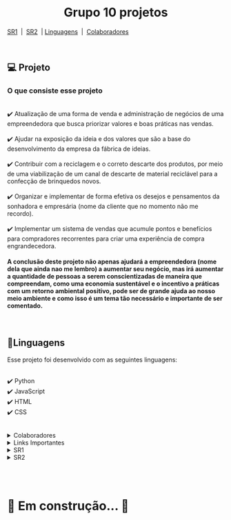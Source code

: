 <!DOCTYPE html>
<html lang="pt-BR">
<head>
    <meta charset="UTF-8">
    <meta name="viewport" content="width=device-width, initial-scale=1.0">
</head>
<body>
<br>

<h1 align="center">Grupo 10 projetos</h1>

[SR1](#SR1) &nbsp;|&nbsp; [SR2](#SR2) &nbsp;|&nbsp;[Linguagens](#linguagens) &nbsp;|&nbsp; [Colaboradores](#colaboradores)

<br>

<h2>💻 Projeto</h2>

<h3>O que consiste esse projeto</h3>

<br>
✔️ Atualização de uma forma de venda e administração de negócios de uma empreendedora que busca priorizar valores e boas práticas nas vendas.
<br><br>
✔️ Ajudar na exposição da ideia e dos valores que são a base do desenvolvimento da empresa da fábrica de ideias.
<br><br>
✔️ Contribuir com a reciclagem e o correto descarte dos produtos, por meio de uma viabilização de um canal de descarte de material reciclável para a confecção de brinquedos novos.
<br><br>
✔️ Organizar e implementar de forma efetiva os desejos e pensamentos da sonhadora e empresária (nome da cliente que no momento não me recordo).
<br><br>
✔️ Implementar um sistema de vendas que acumule pontos e benefícios para compradores recorrentes para criar uma experiência de compra engrandecedora.
<br>

<h4>A conclusão deste projeto não apenas ajudará a empreendedora (nome dela que ainda nao me lembro) a aumentar seu negócio, mas irá aumentar a quantidade de pessoas a serem conscientizadas de maneira que compreendam, como uma economia sustentável e o incentivo a práticas com um retorno ambiental positivo, pode ser de grande ajuda ao nosso meio ambiente e como isso é um tema tão necessário e importante de ser comentado.</h4>

<br>

<h2 id="linguagens">📑Linguagens</h2>

Esse projeto foi desenvolvido com as seguintes linguagens:

<br>✔️ Python
<br>✔️ JavaScript
<br>✔️ HTML
<br>✔️ CSS

<br>

<details>
    <summary id="colaboradores">Colaboradores</summary>
    <table>
        <tr><td>Antonio Crisanto</td><td>Email: actf@cesar.school</td></tr>
        <tr><td>Artur Dowsley</td><td>Email: abd2@cesar.School</td></tr>
        <tr><td>Daniel Alves</td><td>Email: dfa2@cesar.school</td></tr>
        <tr><td>Felipe Barros</td><td>Email: fbc@cesar.school</td></tr>
        <tr><td>Henrique Gueiros</td><td>Email: hwg@cesar.school</td></tr>
        <tr><td>Samuel Abreu</td><td>Email: slag@cesar.school</td></tr>
        <tr><td>Thiago Nadler</td><td>Email: tlns@cesar.school</td></tr>
    </table>
</details>

<details>
    <summary>Links Importantes</summary>
    <p>jira: https://cesar-team-ztgvnfkx.atlassian.net/jira/software/projects/G1P/boards/34?atlOrigin=eyJpIjoiNjc5NjA2NWIyZWVmNGUyMjhmMTUxYjRlMDk1ODA1YTUiLCJwIjoiaiJ9</p>
    <p>Miro: https://miro.com/app/board/uXjVKqyeyhk=/</p>
    <p>Link do Azure: https://toytopia.azurewebsites.net </p>
    <p>Screencast do site feito pelo Azure : https://youtu.be/tR92qqrbJLQ  </p>
    <p>Screencast do prototipo de baixa fidelidade : https://youtu.be/BTEafaYMpjc </p>
    <p>Relatorio de Pair Programming: https://docs.google.com/document/d/112vA-K8lvBrZ9RM_KAHsrx4dLuCKftQtBWNmu3eDX3k/edit?usp=sharing</p>
</details>

<!-- SR1 -->
<details id="SR1">
    <summary>SR1</summary>
    <details>
        <summary>JIRA</summary>
        <h3>Print do Backlog (JIRA):</h3>
        <br>
        <img src="https://github.com/user-attachments/assets/78b87755-736c-4de0-9770-8ca7ec346953" alt="">
        <h3>Print do Quadro</h3>
        <br>
        <img src="https://github.com/user-attachments/assets/a157b3f8-a7fc-49d3-a8b9-f336fcf60763" alt="">
    </details>
    <details>
        <summary>Diagrama de Atividades</summary>
        <h3>Print do Diagrama de Atividades :</h3>
        <br>
        <img src="https://cdn.discordapp.com/attachments/931660144348131331/1296570805009780736/image.png?ex=6712c529&is=671173a9&hm=55e217991cd9e4e67e6153329b848255cfb6c5bd2472de28711ea16acdca3c13&"  alt="">
    </details>
    <details>
    <summary>Bug Tracker</summary>
    <h3>Print do quadro Bug Tracker
    <br>
    <h4>Open:</h4>
    <img src="img/PrintBugtrracker open.jpg" alt="Quadro do bug tracker Open">
    <br>
    <h4>Closed:<h4>
    <img src="img/Printbugtrackerclosed.jpg" alt="Quadro do bug tracker closed">
    </details>
</details>

<!-- SR2
 -->
<details id="SR2">
    <summary>SR2</summary>
    <details>
    <summary>Links</summary>
        <p>Link do Azure: https://toytopia.azurewebsites.net </p>
        <p>Screencast do Azure: 🔧 Em construção... 🔧</p>
        <p>Link Figma: 🔧 Em construção... 🔧</p>
        <p>Screencast Figma: https://youtu.be/YtBBQsLZ7LU</p>
        <p>Screencast CI/CD: https://youtu.be/ecl0wD-OVuY</p> 
        <p>Screencast Testes: 🔧 Em construção... 🔧</p>
    </details>
    <details>
    <summary>Print Bug Tracker</summary>
    <h3>Print do quadro Bug Tracker
    <br>
    <h4>Open:</h4>
    <img src="img/PrintBugtrracker open.jpg" alt="Quadro do bug tracker Open">
    <br>
    <h4>Closed:<h4>
    <img src="img/Printbugtrackerclosed.jpg" alt="Quadro do bug tracker closed">
    </details>
</details>

<br><br>

<h1>🔧 Em construção... 🔧</h1>

</body>
</html>
